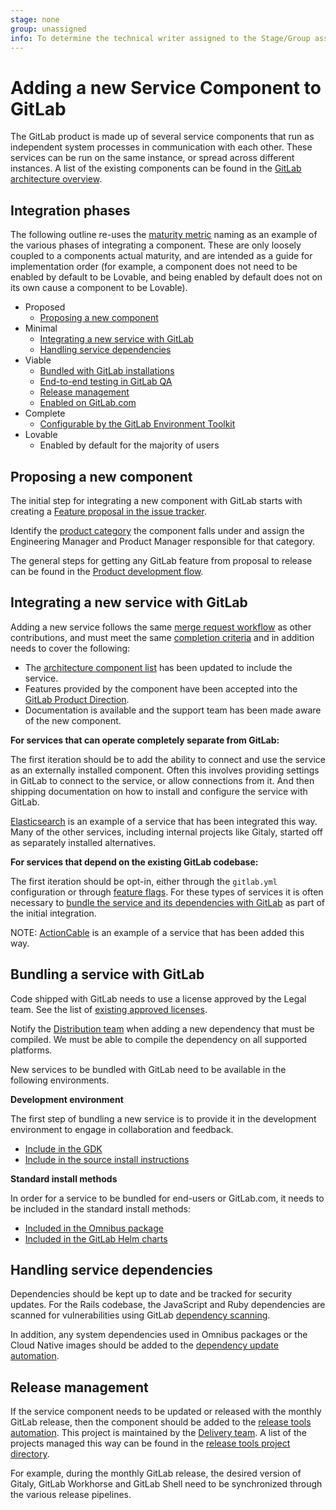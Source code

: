 ```yaml
---
stage: none
group: unassigned
info: To determine the technical writer assigned to the Stage/Group associated with this page, see https://about.gitlab.com/handbook/engineering/ux/technical-writing/#assignments
---
```


# Adding a new Service Component to GitLab

The GitLab product is made up of several service components that run as independent system processes in communication with each other. These services can be run on the same instance, or spread across different instances. A list of the existing components can be found in the [GitLab architecture overview](architecture.md).

## Integration phases

The following outline re-uses the [maturity metric](https://about.gitlab.com/direction/maturity/) naming as an example of the various phases of integrating a component. These are only loosely coupled to a components actual maturity, and are intended as a guide for implementation order (for example, a component does not need to be enabled by default to be Lovable, and being enabled by default does not on its own cause a component to be Lovable).

- Proposed
  - [Proposing a new component](#proposing-a-new-component)
- Minimal
  - [Integrating a new service with GitLab](#integrating-a-new-service-with-gitlab)
  - [Handling service dependencies](#handling-service-dependencies)
- Viable
  - [Bundled with GitLab installations](#bundling-a-service-with-gitlab)
  - [End-to-end testing in GitLab QA](testing_guide/end_to_end/beginners_guide.md)
  - [Release management](#release-management)
  - [Enabled on GitLab.com](feature_flags/controls.md#enabling-a-feature-for-gitlabcom)
- Complete
  - [Configurable by the GitLab Environment Toolkit](https://gitlab.com/gitlab-org/gitlab-environment-toolkit)
- Lovable
  - Enabled by default for the majority of users

## Proposing a new component

The initial step for integrating a new component with GitLab starts with creating a [Feature proposal in the issue tracker](https://gitlab.com/gitlab-org/gitlab/-/issues/new?issuable_template=Feature%20proposal).

Identify the [product category](https://about.gitlab.com/handbook/product/categories/) the component falls under and assign the Engineering Manager and Product Manager responsible for that category.

The general steps for getting any GitLab feature from proposal to release can be found in the [Product development flow](https://about.gitlab.com/handbook/product-development-flow/).

## Integrating a new service with GitLab

Adding a new service follows the same [merge request workflow](contributing/merge_request_workflow.md) as other contributions, and must meet the same [completion criteria](contributing/merge_request_workflow.md#definition-of-done) and in addition needs to cover the following:

- The [architecture component list](architecture.md#component-list) has been updated to include the service.
- Features provided by the component have been accepted into the [GitLab Product Direction](https://about.gitlab.com/direction/).
- Documentation is available and the support team has been made aware of the new component.

**For services that can operate completely separate from GitLab:**

The first iteration should be to add the ability to connect and use the service as an externally installed component. Often this involves providing settings in GitLab to connect to the service, or allow connections from it. And then shipping documentation on how to install and configure the service with GitLab.

[Elasticsearch](../integration/advanced_search/elasticsearch.md#install-elasticsearch) is an example of a service that has been integrated this way. Many of the other services, including internal projects like Gitaly, started off as separately installed alternatives.

**For services that depend on the existing GitLab codebase:**

The first iteration should be opt-in, either through the `gitlab.yml` configuration or through [feature flags](feature_flags/index.md). For these types of services it is often necessary to [bundle the service and its dependencies with GitLab](#bundling-a-service-with-gitlab) as part of the initial integration.

NOTE:
[ActionCable](https://docs.gitlab.com/omnibus/settings/actioncable.html) is an example of a service that has been added this way.

## Bundling a service with GitLab

Code shipped with GitLab needs to use a license approved by the Legal team. See the list of [existing approved licenses](https://about.gitlab.com/handbook/engineering/open-source/#using-open-source-libraries).

Notify the [Distribution team](https://about.gitlab.com/handbook/engineering/development/enablement/systems/distribution/) when adding a new dependency that must be compiled. We must be able to compile the dependency on all supported platforms.

New services to be bundled with GitLab need to be available in the following environments.

**Development environment**

The first step of bundling a new service is to provide it in the development environment to engage in collaboration and feedback.

- [Include in the GDK](https://gitlab.com/gitlab-org/gitlab-development-kit)
- [Include in the source install instructions](../install/installation.md)

**Standard install methods**

In order for a service to be bundled for end-users or GitLab.com, it needs to be included in the standard install methods:

- [Included in the Omnibus package](https://gitlab.com/gitlab-org/omnibus-gitlab)
- [Included in the GitLab Helm charts](https://gitlab.com/gitlab-org/charts/gitlab)

## Handling service dependencies

Dependencies should be kept up to date and be tracked for security updates. For the Rails codebase, the JavaScript and Ruby dependencies are
scanned for vulnerabilities using GitLab [dependency scanning](../user/application_security/dependency_scanning/index.md).

In addition, any system dependencies used in Omnibus packages or the Cloud Native images should be added to the [dependency update automation](https://about.gitlab.com/handbook/engineering/development/enablement/systems/distribution/maintenance/dependencies.io.html#adding-new-dependencies).

## Release management

If the service component needs to be updated or released with the monthly GitLab release, then the component should be added to the [release tools automation](https://gitlab.com/gitlab-org/release-tools). This project is maintained by the [Delivery team](https://about.gitlab.com/handbook/engineering/infrastructure/team/delivery/). A list of the projects managed this way can be found in the [release tools project directory](https://about.gitlab.com/handbook/engineering/infrastructure/team/delivery/).

For example, during the monthly GitLab release, the desired version of Gitaly, GitLab Workhorse and GitLab Shell need to be synchronized through the various release pipelines.
